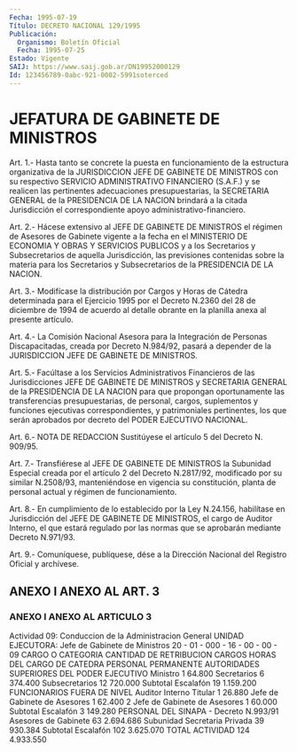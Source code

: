 ```yaml
---
Fecha: 1995-07-19
Título: DECRETO NACIONAL 129/1995
Publicación:
  Organismo: Boletín Oficial
  Fecha: 1995-07-25
Estado: Vigente
SAIJ: https://www.saij.gob.ar/DN19952000129
Id: 123456789-0abc-921-0002-5991soterced
---
```

# JEFATURA DE GABINETE DE MINISTROS

<a id="1"></a>
Art. 1.- Hasta tanto se concrete la puesta en funcionamiento de la estructura  organizativa  de la JURISDICCION JEFE DE GABINETE DE MINISTROS  con  su  respectivo SERVICIO  ADMINISTRATIVO  FINANCIERO (S.A.F.) y se realicen las pertinentes adecuaciones presupuestarias, la SECRETARIA  GENERAL  de  la  PRESIDENCIA  DE LA NACION  brindará  a la citada Jurisdicción el correspondiente apoyo administrativo-financiero.

<a id="2"></a>
Art.  2.- Hácese extensivo al JEFE DE GABINETE DE MINISTROS el régimen  de  Asesores   de  Gabinete  vigente  a  la  fecha  en  el MINISTERIO  DE ECONOMIA Y  OBRAS  Y  SERVICIOS  PUBLICOS  y  a  los Secretarios  y    Subsecretarios    de  aquella  Jurisdicción,  las previsiones  contenidas sobre la materia  para  los  Secretarios  y Subsecretarios de la PRESIDENCIA DE LA NACION.

<a id="3"></a>
Art.  3.-  Modifícase  la  distribución  por Cargos y Horas de Cátedra determinada para el Ejercicio 1995 por  el  Decreto  N.2360 del  28  de  diciembre  de 1994 de acuerdo al detalle obrante en la planilla anexa al presente artículo.

<a id="4"></a>
Art.  4.-  La Comisión Nacional Asesora para la Integración de Personas Discapacitadas,  creada  por  Decreto  N.984/92,  pasará a depender   de  la  JURISDICCION  JEFE  DE  GABINETE  DE  MINISTROS.

<a id="5"></a>
Art. 5.- Facúltase a los Servicios Administrativos Financieros de las  Jurisdicciones  JEFE  DE GABINETE DE MINISTROS y SECRETARIA GENERAL  de  la  PRESIDENCIA  DE  LA   NACION  para  que  propongan oportunamente  las  transferencias  presupuestarias,  de  personal, cargos,  suplementos  y  funciones ejecutivas  correspondientes,  y patrimoniales pertinentes,  los que serán aprobados por decreto del PODER EJECUTIVO NACIONAL.

<a id="6"></a>
Art.  6.-  NOTA  DE  REDACCION  Sustitúyese  el artículo 5 del Decreto N. 909/95.

<a id="7"></a>
Art.  7.-  Transfiérese  al  JEFE  DE GABINETE DE MINISTROS la Subunidad Especial creada por el artículo  2 del Decreto N.2817/92, modificado por su similar N.2508/93, manteniéndose  en  vigencia su constitución, planta de personal actual y régimen de funcionamiento.

<a id="8"></a>
Art. 8.- En cumplimiento de lo establecido por la Ley N.24.156, habilítase  en  Jurisdicción  del JEFE DE GABINETE DE MINISTROS, el cargo de Auditor Interno, el que  estará  regulado  por  las normas que se aprobarán mediante Decreto N.971/93.

<a id="9"></a>
Art. 9.- Comuníquese, publíquese, dése a la Dirección Nacional del Registro Oficial y archívese.

## ANEXO I ANEXO AL ART. 3

### ANEXO I ANEXO AL ARTICULO 3

<a id="1"></a>
Actividad 09: Conduccion de la Administracion General UNIDAD EJECUTORA: Jefe de Gabinete de Ministros   20 - 01 - 000 - 16 - 00 - 00 - 09 CARGO O CATEGORIA         CANTIDAD DE         RETRIBUCION                          CARGOS HORAS         DEL CARGO                           DE CATEDRA PERSONAL PERMANENTE AUTORIDADES SUPERIORES DEL PODER EJECUTIVO Ministro                       1                 64.800 Secretarios                    6                374.400 Subsecretarios                12                720.000 Subtotal Escalafón            19              1.159.200 FUNCIONARIOS FUERA DE NIVEL Auditor Interno Titular        1                 26.880 Jefe de Gabinete de Asesores   1                 62.400 2 Jefe de Gabinete de Asesores 1                 60.000 Subtotal Escalafón             3                149.280 PERSONAL DEL SINAPA - Decreto N.993/91 Asesores de Gabinete          63              2.694.686 Subunidad Secretaria Privada  39                930.384 Subtotal Escalafón           102              3.625.070 TOTAL  ACTIVIDAD             124              4.933.550